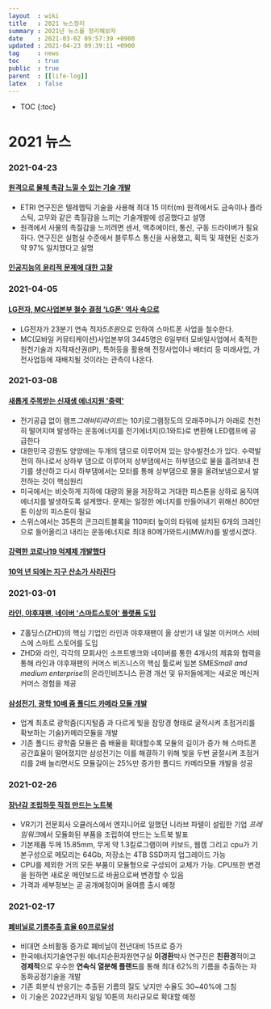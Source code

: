 ```yaml
---
layout  : wiki
title   : 2021 뉴스정리 
summary : 2021년 뉴스를 정리해보자 
date    : 2021-03-02 09:57:39 +0900
updated : 2021-04-23 09:39:11 +0900
tag     : news
toc     : true
public  : true
parent  : [[life-log]] 
latex   : false
---
```

* TOC
{:toc}

# 2021 뉴스

### 2021-04-23
#### [원격으로 물체 촉감 느낄 수 있는 기술 개발](https://zdnet.co.kr/view/?no=20210422091801)
* ETRI 연구진은 텔레햅틱 기술을 사용해 최대 15 미터(m) 원격에서도 금속이나 플라스틱, 고무와 같은 촉질감을 느끼는 기술개발에 성공했다고 설명
* 원격에서 사물의 촉질감을 느끼려면 센서, 액추에이터, 통신, 구동 드라이버가 필요하다. 연구진은 실험실 수준에서 블루투스 통신을 사용했고, 획득 및 재현된 신호가 약 97% 일치했다고 설명

#### [인공지능의 윤리적 문제에 대한 고찰](https://www.sciencetimes.co.kr/news/%ec%9d%b8%ea%b3%b5%ec%a7%80%eb%8a%a5%ec%9d%98-%ec%9c%a4%eb%a6%ac%ec%a0%81-%eb%ac%b8%ec%a0%9c%ec%97%90-%eb%8c%80%ed%95%9c-%ea%b3%a0%ec%b0%b0/)

### 2021-04-05
#### [LG전자, MC사업본부 철수 결정 'LG폰' 역사 속으로](http://news.tf.co.kr/read/economy/1852190.htm)
* LG전자가 23분기 연속 적자*5조원*으로 인하여 스마트폰 사업을 철수한다.
* MC(모바일 커뮤티케이션)사업본부의 3445명은 6일부터 모바일사업에서 축적한 원천기술과 지적재산권(IP), 특허등을 활용해 전장사업이나 배터리 등 미래사업, 가전사업등에 재배치될 것이라는 관측이 나온다.

### 2021-03-08
#### [새롭게 주목받는 신재생 에너지원 '중력'](https://www.sciencetimes.co.kr/news/%ec%83%88%eb%a1%ad%ea%b2%8c-%ec%a3%bc%eb%aa%a9%eb%b0%9b%eb%8a%94-%ec%8b%a0%ec%9e%ac%ec%83%9d-%ec%97%90%eb%84%88%ec%a7%80%ec%9b%90-%ec%a4%91%eb%a0%a5/)
* 전기공급 없이 램프*그래비티라이트*는 10키로그램정도의 모래주머니가 아래로 천천히 떨어지며 발생하는 운동에너지를 전기에너지(0.1와트)로 변환해 LED램프에 공급한다
* 대한민국 강원도 양양에는 두개의 댐으로 이루어져 있는 양수발전소가 있다. 수력발전의 하나로서 상하부 댐으로 이루어져 상부댐에서는 하부댐으로 물을 흘려보내 전기를 생산하고 다시 하부댐에서는 모터를 통해 상부댐으로 물을 올려보냄으로서 발전하는 것이 핵심원리
* 미국에서는 비슷하게 지하에 대량의 물을 저장하고 거대한 피스톤을 상하로 움직여 에너지를 발생하도록 설계했다. 문제는 일정한 에너지를 만들어내기 위해선 800만톤 이상의 피스톤이 필요
* 스위스에서는 35톤의 콘크리트블록을 110미터 높이의 타워에 설치된 6개의 크레인으로 들어올리고 내리는 운동에너지로 최대 80메가와트시(MW/h)를 발생시겼다.

#### [강력한 코로나19 억제제 개발했다](https://www.sciencetimes.co.kr/news/%ea%b0%95%eb%a0%a5%ed%95%9c-%ec%bd%94%eb%a1%9c%eb%82%9819-%ec%96%b5%ec%a0%9c%ec%a0%9c-%ea%b0%9c%eb%b0%9c%ed%96%88%eb%8b%a4/)

#### [10억 년 되에는 지구 산소가 사라진다](https://www.sciencetimes.co.kr/news/10%ec%96%b5-%eb%85%84-%eb%92%a4%ec%97%90%eb%8a%94-%ec%a7%80%ea%b5%ac-%ec%82%b0%ec%86%8c%ea%b0%80-%ec%82%ac%eb%9d%bc%ec%a7%84%eb%8b%a4/)

### 2021-03-01
#### [라인, 야후재팬, 네이버 '스마트스토어' 플랫폼 도입](https://zdnet.co.kr/view/?no=20210301155747)
* Z홀딩스(ZHD)의 핵심 기업인 라인과 야후재팬이 올 상반기 내 일본 이커머스 서비스에 스마트 스토어를 도입
* ZHD와 라인, 각각의 모회사인 소프트뱅크와 네이버를 통한 4개사의 제휴와 협력을 통해 라인과 야후재팬의 커머스 비즈니스의 핵심 툴로써 일본 SME*Small and medium enterprise*의 온라인비즈니스 환경 개선 및 유저들에게는 새로운 메신저 커머스 경험을 제공

#### [삼성전기, 광학 10배 줌 폴디드 카메라 모듈 개발](https://zdnet.co.kr/view/?no=20210301095803)
* 업계 최초로 광학줌(디지털줌 과 다르게 빛을 잠망경 형태로 굴적시켜 초점거리를 확보하는 기술)카메라모듈을 개발
* 기존 폴디드 광학줌 모듈은 줌 배율을 확대할수록 모듈의 길이가 증가 해 스마트폰 공간효율이 떨어졌지만 삼성전기는 이를 해결하기 위해 빛을 두번 굴절시켜 초점거리를 2배 늘리면서도 모듈길이는 25%만 증가한 폴디드 카메라모듈 개발을 성공

### 2021-02-26
#### [장난감 조립하듯 직접 만드는 노트북](https://blog.naver.com/tech-plus/222257283423)
* VR기기 전문회사 오큘러스에서 엔지니어로 일했던 니라브 파텔이 설립한 기업 *프레임워크*에서 모듈화된 부품을 조립하여 만드는 노트북 발표
* 기본제품 두께 15.85mm, 무게 약 1.3킬로그램이며 키보드, 웹캠 그리고 cpu가 기본구성으로 메모리는 64Gb, 저장소는 4TB SSD까지 업그레이드 가능
* CPU를 제외한 거의 모든 부품이 모듈형으로 구성되어 교체가 가능. CPU또한 변경을 원하면 새로운 메인보드로 바꿈으로써 변경할 수 있음
* 가격과 세부정보는 곧 공개예정이며 올여름 출시 예정

### 2021-02-17
#### [폐비닐로 기름추출 효율 60프로달성](https://blog.naver.com/energium/222247028914)
* 비대면 소비활동 증가로 폐비닐이 전년대비 15프로 증가
* 한국에너지기술연구원 에너지순환자원연구실 **이경환**박사 연구진은 **친환경**적이고 **경제적**으로 우수한 **연속식 열분해 플랜드**를 통해 최대 62%의 기름을 추출하는 자동화공정기술을 개발
* 기존 회분식 반응기는 추출된 기름의 질도 낮지만 수율도 30~40%에 그침
* 이 기술은 2022년까지 일일 10톤의 처리규모로 확대할 예정
